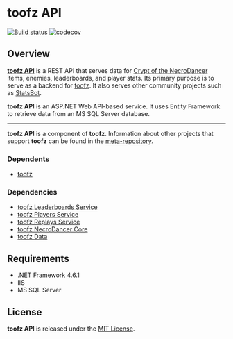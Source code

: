 # toofz API

[![Build status](https://ci.appveyor.com/api/projects/status/2en9f6hcf72ujm9y/branch/master?svg=true)](https://ci.appveyor.com/project/leonard-thieu/toofz-necrodancer-web-api/branch/master)
[![codecov](https://codecov.io/gh/leonard-thieu/api.toofz.com/branch/master/graph/badge.svg)](https://codecov.io/gh/leonard-thieu/api.toofz.com)

## Overview

[**toofz API**](https://api.toofz.com/) is a REST API that serves data for [Crypt of the NecroDancer](http://necrodancer.com/) items, enemies, leaderboards, and player stats. Its primary purpose 
is to serve as a backend for [toofz](https://crypt.toofz.com/). It also serves other community projects such as [StatsBot](https://github.com/necrommunity/Statsbot).

**toofz API** is an ASP.NET Web API-based service. It uses Entity Framework to retrieve data from an MS SQL Server database.

---

**toofz API** is a component of **toofz**. 
Information about other projects that support **toofz** can be found in the [meta-repository](https://github.com/leonard-thieu/toofz-necrodancer).

### Dependents

* [toofz](https://github.com/leonard-thieu/crypt.toofz.com)

### Dependencies

* [toofz Leaderboards Service](https://github.com/leonard-thieu/leaderboards-service)
* [toofz Players Service](https://github.com/leonard-thieu/players-service)
* [toofz Replays Service](https://github.com/leonard-thieu/replays-service)
* [toofz NecroDancer Core](https://github.com/leonard-thieu/toofz-necrodancer-core)
* [toofz Data](https://github.com/leonard-thieu/toofz-data)

## Requirements

* .NET Framework 4.6.1
* IIS
* MS SQL Server

## License

**toofz API** is released under the [MIT License](LICENSE).